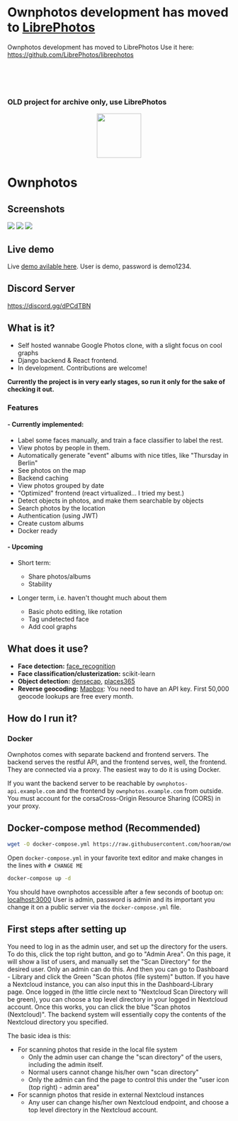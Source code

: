 # Ownphotos development has moved to [LibrePhotos](https://github.com/LibrePhotos/librephotos)
Ownphotos development has moved to LibrePhotos
Use it here: https://github.com/LibrePhotos/librephotos


<br/><br/><br/>
### OLD project for archive only, use LibrePhotos

<div style="text-align:center"><img width="100" src ="/screenshots/logo.png"/></div>

# Ownphotos

## Screenshots

![](https://github.com/hooram/ownphotos/blob/dev/screenshots/Screenshot_2018-11-27_14-56-21.png?raw=true)
![](https://github.com/hooram/ownphotos/blob/dev/screenshots/Screenshot_2018-11-27_14-57-50.png?raw=true)
![](https://github.com/hooram/ownphotos/blob/dev/screenshots/Screenshot_2018-11-27_15-01-49.png?raw=true)

## Live demo
Live [demo avilable here](https://demo.ownphotos.io).
User is demo, password is demo1234.

## Discord Server
https://discord.gg/dPCdTBN

## What is it?

- Self hosted wannabe Google Photos clone, with a slight focus on cool graphs
- Django backend & React frontend. 
- In development. Contributions are welcome!

**Currently the project is in very early stages, so run it only for the sake of checking it out.**

### Features

#### - Currently implemented:
  
  - Label some faces manually, and train a face classifier to label the rest.
  - View photos by people in them.
  - Automatically generate "event" albums with nice titles, like "Thursday in Berlin"
  - See photos on the map
  - Backend caching
  - View photos grouped by date
  - "Optimized" frontend (react virtualized... I tried my best.)
  - Detect objects in photos, and make them searchable by objects 
  - Search photos by the location 
  - Authentication (using JWT)
  - Create custom albums
  - Docker ready
  
#### - Upcoming

  - Short term:
    - Share photos/albums
    - Stability

  - Longer term, i.e. haven't thought much about them
    - Basic photo editing, like rotation
    - Tag undetected face
    - Add cool graphs




## What does it use?

- **Face detection:** [face_recognition](https://github.com/ageitgey/face_recognition) 
- **Face classification/clusterization:** scikit-learn
- **Object detection:** [densecap](https://github.com/jcjohnson/densecap), [places365](http://places.csail.mit.edu/)
- **Reverse geocoding:** [Mapbox](https://www.mapbox.com/): You need to have an API key. First 50,000 geocode lookups are free every month.


## How do I run it?

### Docker

Ownphotos comes with separate backend and frontend
servers. The backend serves the restful API, and the frontend serves, well,
the frontend. They are connected via a proxy.
The easiest way to do it is using Docker.

If you want the backend server to be reachable by
`ownphotos-api.example.com` and the frontend by `ownphotos.example.com` from
outside. You must account for the corsaCross-Origin Resource Sharing (CORS) in your proxy.

## Docker-compose method (Recommended)

```bash
wget -O docker-compose.yml https://raw.githubusercontent.com/hooram/ownphotos/dev/docker-compose.yml.template
```

Open `docker-compose.yml` in your favorite text editor and make changes in the lines with `# CHANGE ME`

```bash
docker-compose up -d
```

You should have ownphotos accessible after a few seconds of bootup on: [localhost:3000](http://localhost:3000)
User is admin, password is admin and its important you change it on a public server via the ``docker-compose.yml`` file.

## First steps after setting up

You need to log in as the admin user, and set up the directory for the users. To do this, click the top right button, and go to "Admin Area". On this page, it will show a list of users, and manually set the "Scan Directory" for the desired user. Only an admin can do this. And then you can go to Dashboard - Library and click the Green "Scan photos (file system)" button. If you have a Nextcloud instance, you can also input this in the Dashboard-Library page. Once logged in (the little circle next to "Nextcloud Scan Directory will be green), you can choose a top level directory in your logged in Nextcloud account. Once this works, you can click the blue "Scan photos (Nextcloud)". The backend system will essentially copy the contents of the Nextcloud directory you specified. 

The basic idea is this:

- For scanning photos that reside in the local file system
  - Only the admin user can change the "scan directory" of the users, including the admin itself.
  - Normal users cannot change his/her own "scan directory"
  - Only the admin can find the page to control this under the "user icon (top right) - admin area"
- For scannign photos that reside in external Nextcloud instances
  - Any user can change his/her own Nextcloud endpoint, and choose a top level directory in the Nextcloud account.
